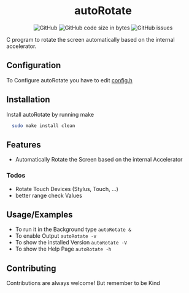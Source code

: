 
<h1 align="center">autoRotate</h1>
<p align="center">
  <img alt="GitHub" src="https://img.shields.io/github/license/Jxstxs/autoRotate?style=flat-square">
  <img alt="GitHub code size in bytes" src="https://img.shields.io/github/languages/code-size/Jxstxs/autoRotate?style=flat-square">
  <img alt="GitHub issues" src="https://img.shields.io/github/issues/Jxstxs/autoRotate?style=flat-square">
</p>

C program to rotate the screen automatically based on the internal accelerator.

## Configuration

To Configure autoRotate you have to edit [config.h](./config.h)

## Installation

Install autoRotate by running make

```bash
  sudo make install clean
```
    
## Features

- Automatically Rotate the Screen based on the internal Accelerator

### Todos

- Rotate Touch Devices (Stylus, Touch, ...)
- better range check Values

## Usage/Examples

- To run it in the Background type `autoRotate &`
- To enable Output `autoRotate -v`
- To show the installed Version `autoRotate -V`
- To show the Help Page `autoRotate -h`

## Contributing

Contributions are always welcome! But remember to be Kind
